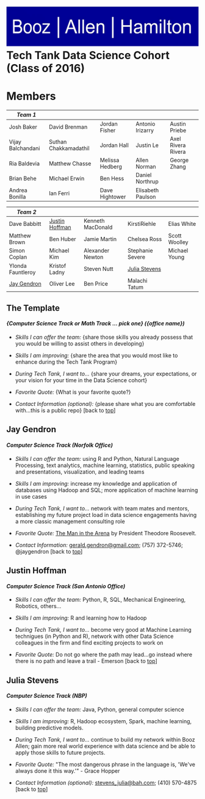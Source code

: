 ![Booz Allen Hamilton Logo](images/boozallenlogo.jpg) 
Tech Tank Data Science Cohort (Class of 2016)
================

# Members

|*Team 1* |  |  |  |  |
| ---- | ---- | ---- | ---- | ---- |
|  Josh Baker  |  David Brenman  |  Jordan Fisher  |  Antonio Irizarry  |  Austin Priebe  |
|  Vijay Balchandani  |  Suthan Chakkamadathil  |  Jordan Hall  |  Justin Le  |  Axel Rivera Rivera  |
|  Ria Baldevia  |  Matthew Chasse  |  Melissa Hedberg  |  Allen Norman  |  George Zhang  |
|  Brian Behe  |  Michael Erwin  |  Ben Hess  |  Daniel Northrup  |  |
|  Andrea Bonilla  |  Ian Ferri  |  Dave Hightower  |  Elisabeth Paulson  |  |

|*Team 2* |  |  |  |  |
| ---- | ---- | ---- | ---- | ---- |
|  Dave Babbitt  |  [Justin Hoffman](#justin-hoffman)  |  Kenneth MacDonald  |  KirstiRiehle  |  Elias White  |
|  Matthew Brown  |  Ben Huber  |  Jamie Martin  |  Chelsea Ross  |  Scott Woolley  |
|  Simon Coplan  |  Michael Kim  |  Alexander Newton  |  Stephanie Severe  |  Michael Young  |
|  Ylonda Fauntleroy  |  Kristof Ladny  |  Steven Nutt  |  [Julia Stevens](#julia-stevens)  |  |
|  [Jay Gendron](#jay-gendron)  |  Oliver Lee  |  Ben Price  |  Malachi Tatum  |  |

## The Template
#### _{Computer Science Track or Math Track ... pick one} ({office name})_
* _Skills I can offer the team:_ {share those skills you already possess that you would be willing to assist others in developing}

* _Skills I am improving:_ {share the area that you would most like to enhance during the Tech Tank Program}

* _During Tech Tank, I want to..._ {share your dreams, your expectations, or your vision for your time in the Data Science cohort}

* _Favorite Quote:_ {What is your favorite quote?} 

* _Contact Information (optional):_ {please share what you are comfortable with...this is a public repo} [back to [top](#members)]

## Jay Gendron
#### _Computer Science Track (Norfolk Office)_

* _Skills I can offer the team:_ using R and Python, Natural Language Processing, text analytics, machine learning, statistics, public speaking and presentations, visualization, and leading teams

* _Skills I am improving:_ increase my knowledge and application of databases using Hadoop and SQL; more application of machine learning in use cases

* _During Tech Tank, I want to..._ network with team mates and mentors, establishing my future project load in data science engagements having a more classic management consulting role

* _Favorite Quote:_ [The Man in the Arena](images/the-man-in-the-arena.jpg) by President Theodore Roosevelt.  

* _Contact Information:_ gerald.gendron@gmail.com; (757) 372-5746; @jaygendron [back to [top](#members)]

## Justin Hoffman
#### _Computer Science Track (San Antonio Office)_
* _Skills I can offer the team:_ Python, R, SQL, Mechanical Engineering, Robotics, others...

* _Skills I am improving:_ R and learning how to Hadoop

* _During Tech Tank, I want to..._ become very good at Machine Learning technigues (in Python and R), network with other Data Science colleagues in the firm and find exciting projects to work on

* _Favorite Quote:_  Do not go where the path may lead...go instead where there is no path and leave a trail - Emerson [back to [top](#members)]

## Julia Stevens
#### _Computer Science Track (NBP)_
* _Skills I can offer the team:_ Java, Python, general computer science

* _Skills I am improving:_ R, Hadoop ecosystem, Spark, machine learning, building predictive models. 

* _During Tech Tank, I want to..._ continue to build my network within Booz Allen; gain more real world experience with data science and be able to apply those skills to future projects.

* _Favorite Quote:_ "The most dangerous phrase in the language is, 'We've always done it this way.'" - Grace Hopper 

* _Contact Information (optional):_ stevens_julia@bah.com; (410) 570-4875 [back to [top](#members)]
